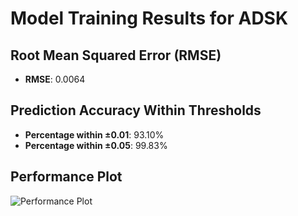 # Model Training Results for ADSK

## Root Mean Squared Error (RMSE)
- **RMSE**: 0.0064

## Prediction Accuracy Within Thresholds
- **Percentage within ±0.01**: 93.10%
- **Percentage within ±0.05**: 99.83%

## Performance Plot
![Performance Plot](../imgs/ADSK.png)
